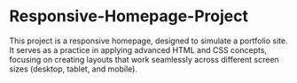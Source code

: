 # Responsive-Homepage-Project
This project is a responsive homepage, designed to simulate a portfolio site. It serves as a practice in applying advanced HTML and CSS concepts, focusing on creating layouts that work seamlessly across different screen sizes (desktop, tablet, and mobile).
